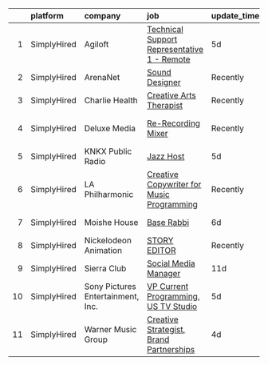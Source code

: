 

|    | platform    | company                           | job                                                                                                                                                          | update_time   | location        |
|---:|:------------|:----------------------------------|:-------------------------------------------------------------------------------------------------------------------------------------------------------------|:--------------|:----------------|
|  1 | SimplyHired | Agiloft                           | [Technical Support Representative 1 - Remote](https://www.simplyhired.com/job/g2DM8CRomqy3F7xKvugXEMAyeMNe-F87C9Bamq_YOBxY3sOB8_OmHw?q=creative+programming) | 5d            | United States   |
|  2 | SimplyHired | ArenaNet                          | [Sound Designer](https://www.simplyhired.com/job/rThG5IY9IzWMAoan9hcJnI7UxDCG6Ihg__kK3_DSy7e3u3DOyW-XHQ?q=creative+programming)                              | Recently      | Bellevue, WA    |
|  3 | SimplyHired | Charlie Health                    | [Creative Arts Therapist](https://www.simplyhired.com/job/Je_QsxGaMgOuGEwDrY5SYKKbaajrFMuFB6FVxHnD3yV0F8J5JZz02Q?q=creative+programming)                     | Recently      | Bozeman, MT     |
|  4 | SimplyHired | Deluxe Media                      | [Re-Recording Mixer](https://www.simplyhired.com/job/jfTPFCX0ZASPrJpmKDa2rYpHo0hQUgSfVbDJpEnyG4zA7Gpta5AwcQ?q=creative+programming)                          | Recently      | Los Angeles, CA |
|  5 | SimplyHired | KNKX Public Radio                 | [Jazz Host](https://www.simplyhired.com/job/9BH5i9sW4yn69TrNldf3EDkdutEa-bpoQdKrcGUBexwdpzug_q7KuQ?q=creative+programming)                                   | 5d            | Seattle, WA     |
|  6 | SimplyHired | LA Philharmonic                   | [Creative Copywriter for Music Programming](https://www.simplyhired.com/job/5YYXrbcmvA40DjJFeQO5R2YwG_TFZCoHc6v0s0Zy5fN_7NU6O3HrPQ?q=creative+programming)   | Recently      | Los Angeles, CA |
|  7 | SimplyHired | Moishe House                      | [Base Rabbi](https://www.simplyhired.com/job/X_tfgMK_E-4qqHXnLfCLwO5xRURH6Pxag8W-UBFprec13YUyCCim0g?q=creative+programming)                                  | 6d            | Encinitas, CA   |
|  8 | SimplyHired | Nickelodeon Animation             | [STORY EDITOR](https://www.simplyhired.com/job/IqtuE4kQXyMRqWvYCU6HXsTWk0tmZVFJuDiRSGbJ8YdZKEJiFRKjLA?q=creative+programming)                                | Recently      | Burbank, CA     |
|  9 | SimplyHired | Sierra Club                       | [Social Media Manager](https://www.simplyhired.com/job/AmvVur4pRgCXD0iR0oAPMY0sNoC7lYykImZcFUFyhMhTg4RKvuN-gg?q=creative+programming)                        | 11d           | Oakland, CA     |
| 10 | SimplyHired | Sony Pictures Entertainment, Inc. | [VP Current Programming, US TV Studio](https://www.simplyhired.com/job/4j9puYDhUsoIaHI9BOuc2XVSJxQsMuZSOkV1wBR6pimwvnEnLgFNzw?q=creative+programming)        | 5d            | Culver City, CA |
| 11 | SimplyHired | Warner Music Group                | [Creative Strategist, Brand Partnerships](https://www.simplyhired.com/job/U4FkmN5thMZWrNUt67f7oc-RWLCdfNAiNz0z0K8-7gafXL2bCzP1pA?q=creative+programming)     | 4d            | New York, NY    |